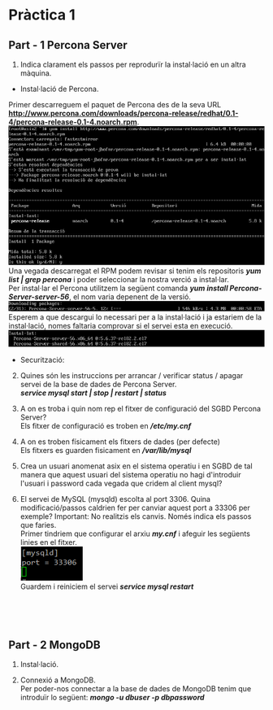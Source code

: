 # Pràctica 1

## Part - 1 Percona Server

1. Indica clarament els passos per reprodurïr la instal·lació en un altra màquina.

- Instal·lació de Percona. </br>

Primer descarreguem el paquet de Percona des de la seva URL <b>http://www.percona.com/downloads/percona-release/redhat/0.1-4/percona-release-0.1-4.noarch.rpm</b>.
![install Percona in CentOS 7](img/P1/Screenshot_1.png) </br>
Una vegada descarregat el RPM podem revisar si tenim els repositoris <b><i>yum list | grep percona</i></b> i poder seleccionar la nostra verció a instal·lar. </br>
Per instal·lar el Percona utilitzem la següent comanda <b><i>yum install Percona-Server-server-56</i></b>, el nom varia depenent de la versió. </br>
![alt text](img/P1/Screenshot_4.png) </br>
Esperem a que descargui lo necessari per a la instal·lació i ja estariem de la instal·lació, nomes faltaria comprovar si el servei esta en execució. </br>
![alt text](img/P1/Screenshot_6.png) </br>

- Securització:


2. Quines són les instruccions per arrancar / verificar status / apagar servei de la base de dades de Percona Server. </br>
<b><i>service mysql start | stop | restart | status</i></b>

3. A on es troba i quin nom rep el fitxer de configuració del SGBD Percona Server? </br>
Els fitxer de configuració es troben en <b><i>/etc/my.cnf</i></b>

4. A on es troben físicament els fitxers de dades (per defecte) </br>
Els fitxers es guarden fisicament en <b><i>/var/lib/mysql</i></b>

5. Crea un usuari anomenat asix en el sistema operatiu i en SGBD de tal manera que aquest usuari del sistema operatiu no hagi d'introduir l'usuari i password cada vegada que cridem al client mysql? </br>


6. El servei de MySQL (mysqld) escolta al port 3306. Quina modificació/passos caldrien fer per canviar aquest port a 33306 per exemple? Important: No realitzis els canvis. Només indica els passos que faries. </br>
Primer tindriem que configurar el arxiu <b><i>my.cnf</i></b> i afeguir les següents linies en el fitxer. </br>
![Canvi de Port de Percona](img/P1/Screenshot_7.png) </br>
Guardem i reiniciem el servei <b><i>service mysql restart</i></b>

</br></br></br>

## Part - 2 MongoDB

1. Instal·lació.

2. Connexió a MongoDB. </br>
Per poder-nos connectar a la base de dades de MongoDB tenim que introduïr lo següent: <b><i>mongo -u dbuser -p dbpassword</i></b>
